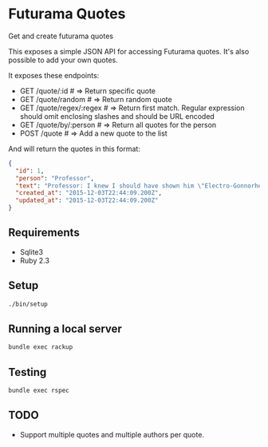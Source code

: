 # Futurama Quotes

Get and create futurama quotes

This exposes a simple JSON API for accessing Futurama quotes. It's also possible to add your own quotes. 

It exposes these endpoints:

* GET /quote/:id # => Return specific quote
* GET /quote/random # => Return random quote
* GET /quote/regex/:regex # => Return first match. Regular expression should omit enclosing slashes and should be URL encoded
* GET /quote/by/:person # => Return all quotes for the person
* POST /quote # => Add a new quote to the list

And will return the quotes in this format:

```json
{
  "id": 1,
  "person": "Professor",
  "text": "Professor: I knew I should have shown him \"Electro-Gonnorhea, the Noisy Killer.\"",
  "created_at": "2015-12-03T22:44:09.200Z",
  "updated_at": "2015-12-03T22:44:09.200Z"
}
```

## Requirements

* Sqlite3
* Ruby 2.3

## Setup

```bash
./bin/setup
```

## Running a local server

```bash
bundle exec rackup
```

## Testing

```bash
bundle exec rspec
```

## TODO

* Support multiple quotes and multiple authors per quote.
